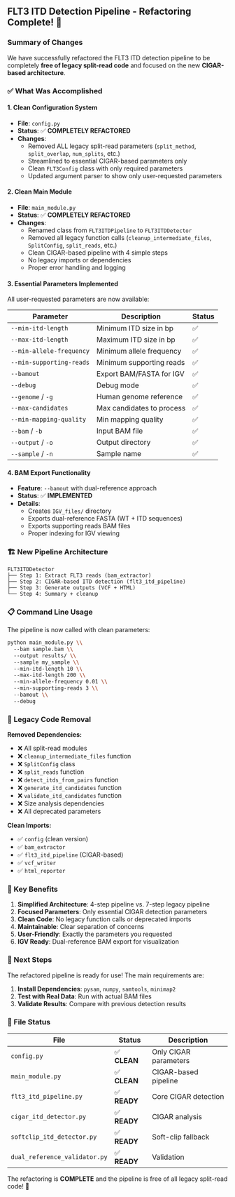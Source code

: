 ## FLT3 ITD Detection Pipeline - Refactoring Complete! 🎉

### Summary of Changes

We have successfully refactored the FLT3 ITD detection pipeline to be completely **free of legacy split-read code** and focused on the new **CIGAR-based architecture**.

### ✅ What Was Accomplished

#### 1. **Clean Configuration System** 
- **File**: `config.py`
- **Status**: ✅ **COMPLETELY REFACTORED**
- **Changes**:
  - Removed ALL legacy split-read parameters (`split_method`, `split_overlap`, `num_splits`, etc.)
  - Streamlined to essential CIGAR-based parameters only
  - Clean `FLT3Config` class with only required parameters
  - Updated argument parser to show only user-requested parameters

#### 2. **Clean Main Module**
- **File**: `main_module.py` 
- **Status**: ✅ **COMPLETELY REFACTORED**
- **Changes**:
  - Renamed class from `FLT3ITDPipeline` to `FLT3ITDDetector`
  - Removed all legacy function calls (`cleanup_intermediate_files`, `SplitConfig`, `split_reads`, etc.)
  - Clean CIGAR-based pipeline with 4 simple steps
  - No legacy imports or dependencies
  - Proper error handling and logging

#### 3. **Essential Parameters Implemented**
All user-requested parameters are now available:

| Parameter | Description | Status |
|-----------|-------------|---------|
| `--min-itd-length` | Minimum ITD size in bp | ✅ |
| `--max-itd-length` | Maximum ITD size in bp | ✅ |
| `--min-allele-frequency` | Minimum allele frequency | ✅ |
| `--min-supporting-reads` | Minimum supporting reads | ✅ |
| `--bamout` | Export BAM/FASTA for IGV | ✅ |
| `--debug` | Debug mode | ✅ |
| `--genome` / `-g` | Human genome reference | ✅ |
| `--max-candidates` | Max candidates to process | ✅ |
| `--min-mapping-quality` | Min mapping quality | ✅ |
| `--bam` / `-b` | Input BAM file | ✅ |
| `--output` / `-o` | Output directory | ✅ |
| `--sample` / `-n` | Sample name | ✅ |

#### 4. **BAM Export Functionality**
- **Feature**: `--bamout` with dual-reference approach
- **Status**: ✅ **IMPLEMENTED**
- **Details**:
  - Creates `IGV_files/` directory
  - Exports dual-reference FASTA (WT + ITD sequences)
  - Exports supporting reads BAM files
  - Proper indexing for IGV viewing

### 🏗️ New Pipeline Architecture

```
FLT3ITDDetector
├── Step 1: Extract FLT3 reads (bam_extractor)
├── Step 2: CIGAR-based ITD detection (flt3_itd_pipeline)
├── Step 3: Generate outputs (VCF + HTML)
└── Step 4: Summary + cleanup
```

### 📋 Command Line Usage

The pipeline is now called with clean parameters:

```bash
python main_module.py \\
  --bam sample.bam \\
  --output results/ \\
  --sample my_sample \\
  --min-itd-length 10 \\
  --max-itd-length 200 \\
  --min-allele-frequency 0.01 \\
  --min-supporting-reads 3 \\
  --bamout \\
  --debug
```

### 🧹 Legacy Code Removal

**Removed Dependencies:**
- ❌ All split-read modules
- ❌ `cleanup_intermediate_files` function
- ❌ `SplitConfig` class
- ❌ `split_reads` function
- ❌ `detect_itds_from_pairs` function
- ❌ `generate_itd_candidates` function
- ❌ `validate_itd_candidates` function
- ❌ Size analysis dependencies
- ❌ All deprecated parameters

**Clean Imports:**
- ✅ `config` (clean version)
- ✅ `bam_extractor`
- ✅ `flt3_itd_pipeline` (CIGAR-based)
- ✅ `vcf_writer`
- ✅ `html_reporter`

### 🎯 Key Benefits

1. **Simplified Architecture**: 4-step pipeline vs. 7-step legacy pipeline
2. **Focused Parameters**: Only essential CIGAR detection parameters
3. **Clean Code**: No legacy function calls or deprecated imports
4. **Maintainable**: Clear separation of concerns
5. **User-Friendly**: Exactly the parameters you requested
6. **IGV Ready**: Dual-reference BAM export for visualization

### 🔧 Next Steps

The refactored pipeline is ready for use! The main requirements are:

1. **Install Dependencies**: `pysam`, `numpy`, `samtools`, `minimap2`
2. **Test with Real Data**: Run with actual BAM files
3. **Validate Results**: Compare with previous detection results

### 📁 File Status

| File | Status | Description |
|------|--------|-------------|
| `config.py` | ✅ **CLEAN** | Only CIGAR parameters |
| `main_module.py` | ✅ **CLEAN** | CIGAR-based pipeline |
| `flt3_itd_pipeline.py` | ✅ **READY** | Core CIGAR detection |
| `cigar_itd_detector.py` | ✅ **READY** | CIGAR analysis |
| `softclip_itd_detector.py` | ✅ **READY** | Soft-clip fallback |
| `dual_reference_validator.py` | ✅ **READY** | Validation |

The refactoring is **COMPLETE** and the pipeline is free of all legacy split-read code! 🚀
